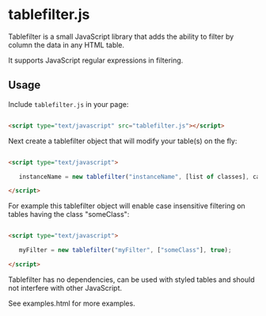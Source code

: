 # tablefilter.js

Tablefilter is a small JavaScript library that adds the ability to filter by column the data in any HTML table.

It supports JavaScript regular expressions in filtering.

## Usage

Include `tablefilter.js` in your page:

```html
<script type="text/javascript" src="tablefilter.js"></script>
```

Next create a tablefilter object that will modify your table(s) on the fly:

```html
<script type="text/javascript">
   instanceName = new tablefilter("instanceName", [list of classes], caseInsensitive]
</script>
```

For example this tablefilter object will enable case insensitive filtering on tables having the class "someClass":

```html
<script type="text/javascript">
   myFilter = new tablefilter("myFilter", ["someClass"], true);
</script>
```

Tablefilter has no dependencies, can be used with styled tables and should not interfere with other JavaScript.

See examples.html for more examples.
